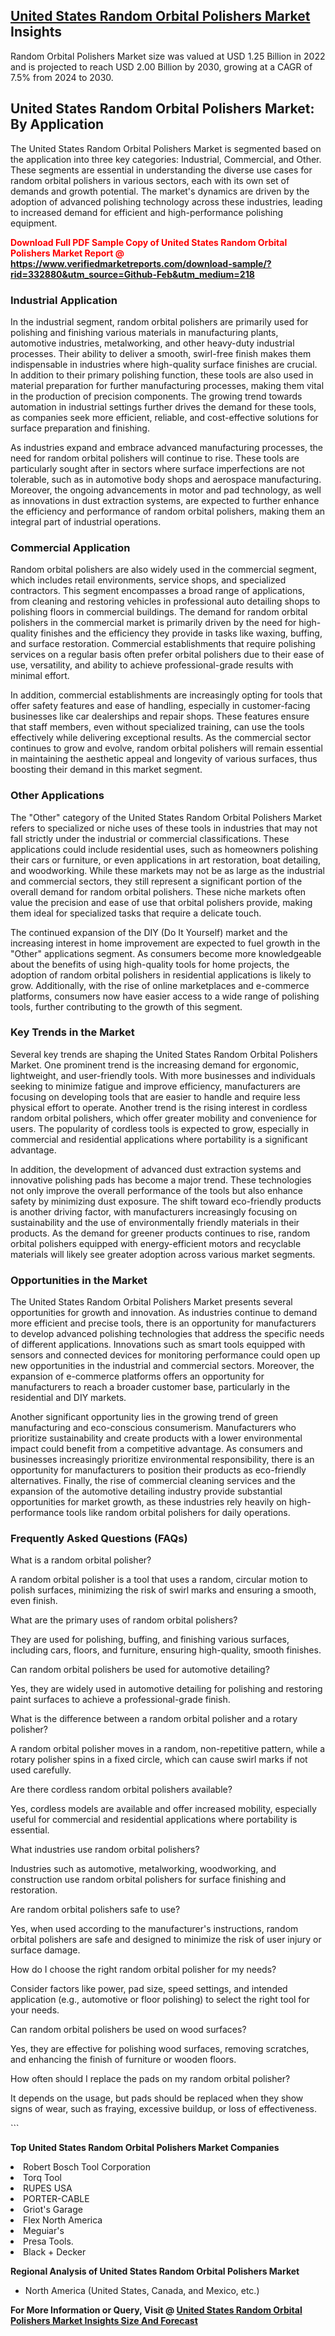 <h2><a href="https://www.verifiedmarketreports.com/download-sample/?rid=332880&amp;utm_source=Github-Feb&amp;utm_medium=218" target="_blank">United States Random Orbital Polishers Market</a> Insights</h2><p>Random Orbital Polishers Market size was valued at USD 1.25 Billion in 2022 and is projected to reach USD 2.00 Billion by 2030, growing at a CAGR of 7.5% from 2024 to 2030.</p><p> <h2>United States Random Orbital Polishers Market: By Application</h2> <p>The United States Random Orbital Polishers Market is segmented based on the application into three key categories: Industrial, Commercial, and Other. These segments are essential in understanding the diverse use cases for random orbital polishers in various sectors, each with its own set of demands and growth potential. The market's dynamics are driven by the adoption of advanced polishing technology across these industries, leading to increased demand for efficient and high-performance polishing equipment.</p> <p><strong><p><span class=""><span style="color: #ff0000;"><strong>Download Full PDF Sample Copy of United States Random Orbital Polishers Market Report</strong> @ </span><a href="https://www.verifiedmarketreports.com/download-sample/?rid=332880&amp;utm_source=Github-Feb&amp;utm_medium=218" target="_blank">https://www.verifiedmarketreports.com/download-sample/?rid=332880&amp;utm_source=Github-Feb&amp;utm_medium=218</a></span></p></strong></p> <h3>Industrial Application</h3> <p>In the industrial segment, random orbital polishers are primarily used for polishing and finishing various materials in manufacturing plants, automotive industries, metalworking, and other heavy-duty industrial processes. Their ability to deliver a smooth, swirl-free finish makes them indispensable in industries where high-quality surface finishes are crucial. In addition to their primary polishing function, these tools are also used in material preparation for further manufacturing processes, making them vital in the production of precision components. The growing trend towards automation in industrial settings further drives the demand for these tools, as companies seek more efficient, reliable, and cost-effective solutions for surface preparation and finishing.</p> <p>As industries expand and embrace advanced manufacturing processes, the need for random orbital polishers will continue to rise. These tools are particularly sought after in sectors where surface imperfections are not tolerable, such as in automotive body shops and aerospace manufacturing. Moreover, the ongoing advancements in motor and pad technology, as well as innovations in dust extraction systems, are expected to further enhance the efficiency and performance of random orbital polishers, making them an integral part of industrial operations.</p> <h3>Commercial Application</h3> <p>Random orbital polishers are also widely used in the commercial segment, which includes retail environments, service shops, and specialized contractors. This segment encompasses a broad range of applications, from cleaning and restoring vehicles in professional auto detailing shops to polishing floors in commercial buildings. The demand for random orbital polishers in the commercial market is primarily driven by the need for high-quality finishes and the efficiency they provide in tasks like waxing, buffing, and surface restoration. Commercial establishments that require polishing services on a regular basis often prefer orbital polishers due to their ease of use, versatility, and ability to achieve professional-grade results with minimal effort.</p> <p>In addition, commercial establishments are increasingly opting for tools that offer safety features and ease of handling, especially in customer-facing businesses like car dealerships and repair shops. These features ensure that staff members, even without specialized training, can use the tools effectively while delivering exceptional results. As the commercial sector continues to grow and evolve, random orbital polishers will remain essential in maintaining the aesthetic appeal and longevity of various surfaces, thus boosting their demand in this market segment.</p> <h3>Other Applications</h3> <p>The "Other" category of the United States Random Orbital Polishers Market refers to specialized or niche uses of these tools in industries that may not fall strictly under the industrial or commercial classifications. These applications could include residential uses, such as homeowners polishing their cars or furniture, or even applications in art restoration, boat detailing, and woodworking. While these markets may not be as large as the industrial and commercial sectors, they still represent a significant portion of the overall demand for random orbital polishers. These niche markets often value the precision and ease of use that orbital polishers provide, making them ideal for specialized tasks that require a delicate touch.</p> <p>The continued expansion of the DIY (Do It Yourself) market and the increasing interest in home improvement are expected to fuel growth in the "Other" applications segment. As consumers become more knowledgeable about the benefits of using high-quality tools for home projects, the adoption of random orbital polishers in residential applications is likely to grow. Additionally, with the rise of online marketplaces and e-commerce platforms, consumers now have easier access to a wide range of polishing tools, further contributing to the growth of this segment.</p> <h3>Key Trends in the Market</h3> <p>Several key trends are shaping the United States Random Orbital Polishers Market. One prominent trend is the increasing demand for ergonomic, lightweight, and user-friendly tools. With more businesses and individuals seeking to minimize fatigue and improve efficiency, manufacturers are focusing on developing tools that are easier to handle and require less physical effort to operate. Another trend is the rising interest in cordless random orbital polishers, which offer greater mobility and convenience for users. The popularity of cordless tools is expected to grow, especially in commercial and residential applications where portability is a significant advantage.</p> <p>In addition, the development of advanced dust extraction systems and innovative polishing pads has become a major trend. These technologies not only improve the overall performance of the tools but also enhance safety by minimizing dust exposure. The shift toward eco-friendly products is another driving factor, with manufacturers increasingly focusing on sustainability and the use of environmentally friendly materials in their products. As the demand for greener products continues to rise, random orbital polishers equipped with energy-efficient motors and recyclable materials will likely see greater adoption across various market segments.</p> <h3>Opportunities in the Market</h3> <p>The United States Random Orbital Polishers Market presents several opportunities for growth and innovation. As industries continue to demand more efficient and precise tools, there is an opportunity for manufacturers to develop advanced polishing technologies that address the specific needs of different applications. Innovations such as smart tools equipped with sensors and connected devices for monitoring performance could open up new opportunities in the industrial and commercial sectors. Moreover, the expansion of e-commerce platforms offers an opportunity for manufacturers to reach a broader customer base, particularly in the residential and DIY markets.</p> <p>Another significant opportunity lies in the growing trend of green manufacturing and eco-conscious consumerism. Manufacturers who prioritize sustainability and create products with a lower environmental impact could benefit from a competitive advantage. As consumers and businesses increasingly prioritize environmental responsibility, there is an opportunity for manufacturers to position their products as eco-friendly alternatives. Finally, the rise of commercial cleaning services and the expansion of the automotive detailing industry provide substantial opportunities for market growth, as these industries rely heavily on high-performance tools like random orbital polishers for daily operations.</p> <h3>Frequently Asked Questions (FAQs)</h3> <p>What is a random orbital polisher?</p> <p>A random orbital polisher is a tool that uses a random, circular motion to polish surfaces, minimizing the risk of swirl marks and ensuring a smooth, even finish.</p> <p>What are the primary uses of random orbital polishers?</p> <p>They are used for polishing, buffing, and finishing various surfaces, including cars, floors, and furniture, ensuring high-quality, smooth finishes.</p> <p>Can random orbital polishers be used for automotive detailing?</p> <p>Yes, they are widely used in automotive detailing for polishing and restoring paint surfaces to achieve a professional-grade finish.</p> <p>What is the difference between a random orbital polisher and a rotary polisher?</p> <p>A random orbital polisher moves in a random, non-repetitive pattern, while a rotary polisher spins in a fixed circle, which can cause swirl marks if not used carefully.</p> <p>Are there cordless random orbital polishers available?</p> <p>Yes, cordless models are available and offer increased mobility, especially useful for commercial and residential applications where portability is essential.</p> <p>What industries use random orbital polishers?</p> <p>Industries such as automotive, metalworking, woodworking, and construction use random orbital polishers for surface finishing and restoration.</p> <p>Are random orbital polishers safe to use?</p> <p>Yes, when used according to the manufacturer's instructions, random orbital polishers are safe and designed to minimize the risk of user injury or surface damage.</p> <p>How do I choose the right random orbital polisher for my needs?</p> <p>Consider factors like power, pad size, speed settings, and intended application (e.g., automotive or floor polishing) to select the right tool for your needs.</p> <p>Can random orbital polishers be used on wood surfaces?</p> <p>Yes, they are effective for polishing wood surfaces, removing scratches, and enhancing the finish of furniture or wooden floors.</p> <p>How often should I replace the pads on my random orbital polisher?</p> <p>It depends on the usage, but pads should be replaced when they show signs of wear, such as fraying, excessive buildup, or loss of effectiveness.</p> ```</p><p><strong>Top United States Random Orbital Polishers Market Companies</strong></p><div data-test-id=""><p><li>Robert Bosch Tool Corporation</li><li> Torq Tool</li><li> RUPES USA</li><li> PORTER-CABLE</li><li> Griot's Garage</li><li> Flex North America</li><li> Meguiar's</li><li> Presa Tools.</li><li> Black + Decker</li></p><div><strong>Regional Analysis of&nbsp;United States Random Orbital Polishers Market</strong></div><ul><li dir="ltr"><p dir="ltr">North America&nbsp;(United States, Canada, and Mexico, etc.)</p></li></ul><p><strong>For More Information or Query, Visit @&nbsp;</strong><strong><a href="https://www.verifiedmarketreports.com/product/random-orbital-polishers-market/?utm_source=Github-Feb&amp;utm_medium=218" target="_blank">United States Random Orbital Polishers Market Insights Size And Forecast</a></strong></p></div>
